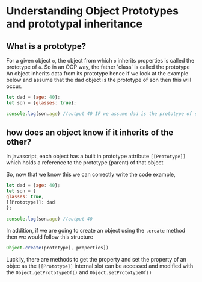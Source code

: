 # Understanding Object Prototypes and prototypal inheritance 

## What is a prototype?

For a given object `o`, the object from which `o` inherits properties is called the prototype of `o`. So in an OOP way, the father 'class' is called the prototype
An object inherits data from its prototype hence if we look at the example below and assume that the dad object is the prototype of son then this will occur.
```js
let dad = {age: 40};
let son = {glasses: true};

console.log(son.age) //output 40 IF we assume dad is the prototype of son
```
## how does an object know if it inherits of the other?

In javascript, each object has a built in prototype attribute `[[Prototype]]` which holds a reference to the prototype (parent) of that object

So, now that we know this we can correctly write the code example,

```js
let dad = {age: 40};
let son = {
glasses: true,
[[Prototype]]: dad
};

console.log(son.age) //output 40
```
In addition, if we are going to create an object using the `.create` method then we would follow this structure

```js
Object.create(prototype[, properties])

```
Luckily, there are methods to get the property and set the property of an objec as the `[[Prototype]]` internal slot can be accessed and modified with the `Object.getPrototypeOf()` and `Object.setPrototypeOf()`
